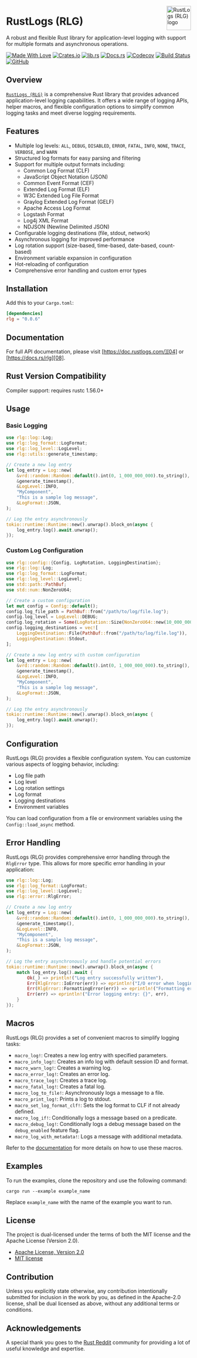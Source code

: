 <!-- markdownlint-disable MD033 MD041 -->

<img src="https://kura.pro/rlg/images/logos/rlg.svg"
alt="RustLogs (RLG) logo" height="66" align="right" />

<!-- markdownlint-enable MD033 MD041 -->

# RustLogs (RLG)

A robust and flexible Rust library for application-level logging with support for multiple formats and asynchronous operations.

[![Made With Love][made-with-rust]][00] [![Crates.io][crates-badge]][07] [![lib.rs][libs-badge]][03] [![Docs.rs][docs-badge]][08] [![Codecov][codecov-badge]][09] [![Build Status][build-badge]][10] [![GitHub][github-badge]][06]

## Overview

[`RustLogs (RLG)`][00] is a comprehensive Rust library that provides advanced application-level logging capabilities. It offers a wide range of logging APIs, helper macros, and flexible configuration options to simplify common logging tasks and meet diverse logging requirements.

## Features

- Multiple log levels: `ALL`, `DEBUG`, `DISABLED`, `ERROR`, `FATAL`, `INFO`, `NONE`, `TRACE`, `VERBOSE`, and `WARN`
- Structured log formats for easy parsing and filtering
- Support for multiple output formats including:
  - Common Log Format (CLF)
  - JavaScript Object Notation (JSON)
  - Common Event Format (CEF)
  - Extended Log Format (ELF)
  - W3C Extended Log File Format
  - Graylog Extended Log Format (GELF)
  - Apache Access Log Format
  - Logstash Format
  - Log4j XML Format
  - NDJSON (Newline Delimited JSON)
- Configurable logging destinations (file, stdout, network)
- Asynchronous logging for improved performance
- Log rotation support (size-based, time-based, date-based, count-based)
- Environment variable expansion in configuration
- Hot-reloading of configuration
- Comprehensive error handling and custom error types

## Installation

Add this to your `Cargo.toml`:

```toml
[dependencies]
rlg = "0.0.6"
```

## Documentation

For full API documentation, please visit [https://doc.rustlogs.com/][04] or [https://docs.rs/rlg][08].

## Rust Version Compatibility

Compiler support: requires rustc 1.56.0+

## Usage

### Basic Logging

```rust
use rlg::log::Log;
use rlg::log_format::LogFormat;
use rlg::log_level::LogLevel;
use rlg::utils::generate_timestamp;

// Create a new log entry
let log_entry = Log::new(
    &vrd::random::Random::default().int(0, 1_000_000_000).to_string(),
    &generate_timestamp(),
    &LogLevel::INFO,
    "MyComponent",
    "This is a sample log message",
    &LogFormat::JSON,
);

// Log the entry asynchronously
tokio::runtime::Runtime::new().unwrap().block_on(async {
    log_entry.log().await.unwrap();
});
```

### Custom Log Configuration

```rust
use rlg::config::{Config, LogRotation, LoggingDestination};
use rlg::log::Log;
use rlg::log_format::LogFormat;
use rlg::log_level::LogLevel;
use std::path::PathBuf;
use std::num::NonZeroU64;

// Create a custom configuration
let mut config = Config::default();
config.log_file_path = PathBuf::from("/path/to/log/file.log");
config.log_level = LogLevel::DEBUG;
config.log_rotation = Some(LogRotation::Size(NonZeroU64::new(10_000_000).unwrap())); // 10 MB
config.logging_destinations = vec![
    LoggingDestination::File(PathBuf::from("/path/to/log/file.log")),
    LoggingDestination::Stdout,
];

// Create a new log entry with custom configuration
let log_entry = Log::new(
    &vrd::random::Random::default().int(0, 1_000_000_000).to_string(),
    &generate_timestamp(),
    &LogLevel::INFO,
    "MyComponent",
    "This is a sample log message",
    &LogFormat::JSON,
);

// Log the entry asynchronously
tokio::runtime::Runtime::new().unwrap().block_on(async {
    log_entry.log().await.unwrap();
});
```

## Configuration

RustLogs (RLG) provides a flexible configuration system. You can customize various aspects of logging behavior, including:

- Log file path
- Log level
- Log rotation settings
- Log format
- Logging destinations
- Environment variables

You can load configuration from a file or environment variables using the `Config::load_async` method.

## Error Handling

RustLogs (RLG) provides comprehensive error handling through the `RlgError` type. This allows for more specific error handling in your application:

```rust
use rlg::log::Log;
use rlg::log_format::LogFormat;
use rlg::log_level::LogLevel;
use rlg::error::RlgError;

// Create a new log entry
let log_entry = Log::new(
    &vrd::random::Random::default().int(0, 1_000_000_000).to_string(),
    &generate_timestamp(),
    &LogLevel::INFO,
    "MyComponent",
    "This is a sample log message",
    &LogFormat::JSON,
);

// Log the entry asynchronously and handle potential errors
tokio::runtime::Runtime::new().unwrap().block_on(async {
    match log_entry.log().await {
        Ok(_) => println!("Log entry successfully written"),
        Err(RlgError::IoError(err)) => eprintln!("I/O error when logging: {}", err),
        Err(RlgError::FormattingError(err)) => eprintln!("Formatting error: {}", err),
        Err(err) => eprintln!("Error logging entry: {}", err),
    }
});
```

## Macros

RustLogs (RLG) provides a set of convenient macros to simplify logging tasks:

- `macro_log!`: Creates a new log entry with specified parameters.
- `macro_info_log!`: Creates an info log with default session ID and format.
- `macro_warn_log!`: Creates a warning log.
- `macro_error_log!`: Creates an error log.
- `macro_trace_log!`: Creates a trace log.
- `macro_fatal_log!`: Creates a fatal log.
- `macro_log_to_file!`: Asynchronously logs a message to a file.
- `macro_print_log!`: Prints a log to stdout.
- `macro_set_log_format_clf!`: Sets the log format to CLF if not already defined.
- `macro_log_if!`: Conditionally logs a message based on a predicate.
- `macro_debug_log!`: Conditionally logs a debug message based on the `debug_enabled` feature flag.
- `macro_log_with_metadata!`: Logs a message with additional metadata.

Refer to the [documentation][08] for more details on how to use these macros.

## Examples

To run the examples, clone the repository and use the following command:

```shell
cargo run --example example_name
```

Replace `example_name` with the name of the example you want to run.

## License

The project is dual-licensed under the terms of both the MIT license and the Apache License (Version 2.0).

- [Apache License, Version 2.0][01]
- [MIT license][02]

## Contribution

Unless you explicitly state otherwise, any contribution intentionally submitted for inclusion in the work by you, as defined in the Apache-2.0 license, shall be dual licensed as above, without any additional terms or conditions.

## Acknowledgements

A special thank you goes to the [Rust Reddit](https://www.reddit.com/r/rust/) community for providing a lot of useful knowledge and expertise.

[00]: https://rustlogs.com
[01]: http://www.apache.org/licenses/LICENSE-2.0
[02]: http://opensource.org/licenses/MIT
[03]: https://lib.rs/crates/rlg
[04]: https://doc.rustlogs.com/
[06]: https://github.com/sebastienrousseau/rlg
[07]: https://crates.io/crates/rlg
[08]: https://docs.rs/rlg
[09]: https://codecov.io/gh/sebastienrousseau/rlg
[10]: https://github.com/sebastienrousseau/rlg/actions?query=branch%3Amaster

[build-badge]: https://img.shields.io/github/actions/workflow/status/sebastienrousseau/rlg/release.yml?branch=master&style=for-the-badge&logo=github "Build Status"
[codecov-badge]: https://img.shields.io/codecov/c/github/sebastienrousseau/rlg?style=for-the-badge&token=Q9KJ6XXL67&logo=codecov "Codecov"
[crates-badge]: https://img.shields.io/crates/v/rlg.svg?style=for-the-badge&color=fc8d62&logo=rust "Crates.io"
[libs-badge]: https://img.shields.io/badge/lib.rs-v0.0.6-orange.svg?style=for-the-badge "View on lib.rs"
[docs-badge]: https://img.shields.io/badge/docs.rs-rlg-66c2a5?style=for-the-badge&labelColor=555555&logo=docs.rs "Docs.rs"
[github-badge]: https://img.shields.io/badge/github-sebastienrousseau/rlg-8da0cb?style=for-the-badge&labelColor=555555&logo=github "GitHub"
[made-with-rust]: https://img.shields.io/badge/rust-f04041?style=for-the-badge&labelColor=c0282d&logo=rust 'Made With Rust'
